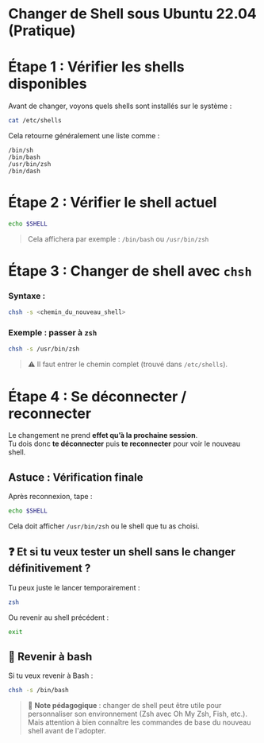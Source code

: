 # Changer de Shell sous Ubuntu 22.04 (Pratique)


# Étape 1 : Vérifier les shells disponibles

Avant de changer, voyons quels shells sont installés sur le système :

```bash
cat /etc/shells
```

Cela retourne généralement une liste comme :

```
/bin/sh
/bin/bash
/usr/bin/zsh
/bin/dash
```



# Étape 2 : Vérifier le shell actuel

```bash
echo $SHELL
```

> Cela affichera par exemple : `/bin/bash` ou `/usr/bin/zsh`


# Étape 3 : Changer de shell avec `chsh`

###  Syntaxe :

```bash
chsh -s <chemin_du_nouveau_shell>
```

###  Exemple : passer à `zsh`

```bash
chsh -s /usr/bin/zsh
```

> ⚠️ Il faut entrer le chemin complet (trouvé dans `/etc/shells`).


# Étape 4 : Se déconnecter / reconnecter

Le changement ne prend **effet qu’à la prochaine session**.  
Tu dois donc **te déconnecter** puis **te reconnecter** pour voir le nouveau shell.



## Astuce : Vérification finale

Après reconnexion, tape :

```bash
echo $SHELL
```

Cela doit afficher `/usr/bin/zsh` ou le shell que tu as choisi.



## ❓ Et si tu veux tester un shell sans le changer définitivement ?

Tu peux juste le lancer temporairement :

```bash
zsh
```

Ou revenir au shell précédent :

```bash
exit
```



## 🚫 Revenir à bash

Si tu veux revenir à Bash :

```bash
chsh -s /bin/bash
```


> 🧠 **Note pédagogique** : changer de shell peut être utile pour personnaliser son environnement (Zsh avec Oh My Zsh, Fish, etc.). Mais attention à bien connaître les commandes de base du nouveau shell avant de l'adopter.
